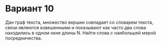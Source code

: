 # Вариант 10
Дан граф текста, множество вершин совпадает со словарем текста, связи являются взвешенными и показывают как часто два слова находились в одном окне длины N. Найти слова с наибольшей мерой посредничества.
